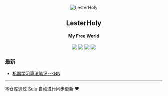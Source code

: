 <p align="center"><img alt="LesterHoly" src="https://static.b3log.org/images/brand/solo-32.png"></p><h2 align="center">
LesterHoly
</h2>

<h4 align="center">My Free World</h4>
<p align="center"><a title="LesterHoly" target="_blank" href="https://github.com/LesterHoly/solo-blog"><img src="https://img.shields.io/github/last-commit/LesterHoly/solo-blog.svg?style=flat-square&color=FF9900"></a>
<a title="GitHub repo size in bytes" target="_blank" href="https://github.com/LesterHoly/solo-blog"><img src="https://img.shields.io/github/repo-size/LesterHoly/solo-blog.svg?style=flat-square"></a>
<a title="Solo Version" target="_blank" href="https://github.com/b3log/solo/releases"><img src="https://img.shields.io/badge/solo-3.6.6-f1e05a.svg?style=flat-square&color=blueviolet"></a>
<a title="Hits" target="_blank" href="https://github.com/b3log/hits"><img src="https://hits.b3log.org/LesterHoly/solo-blog.svg"></a></p>

### 最新

* [机器学习算法笔记--kNN](https://www.holynlp.com/articles/2019/11/10/1573401111306.html)



---

本仓库通过 [Solo](https://github.com/b3log/solo) 自动进行同步更新 ❤️ 